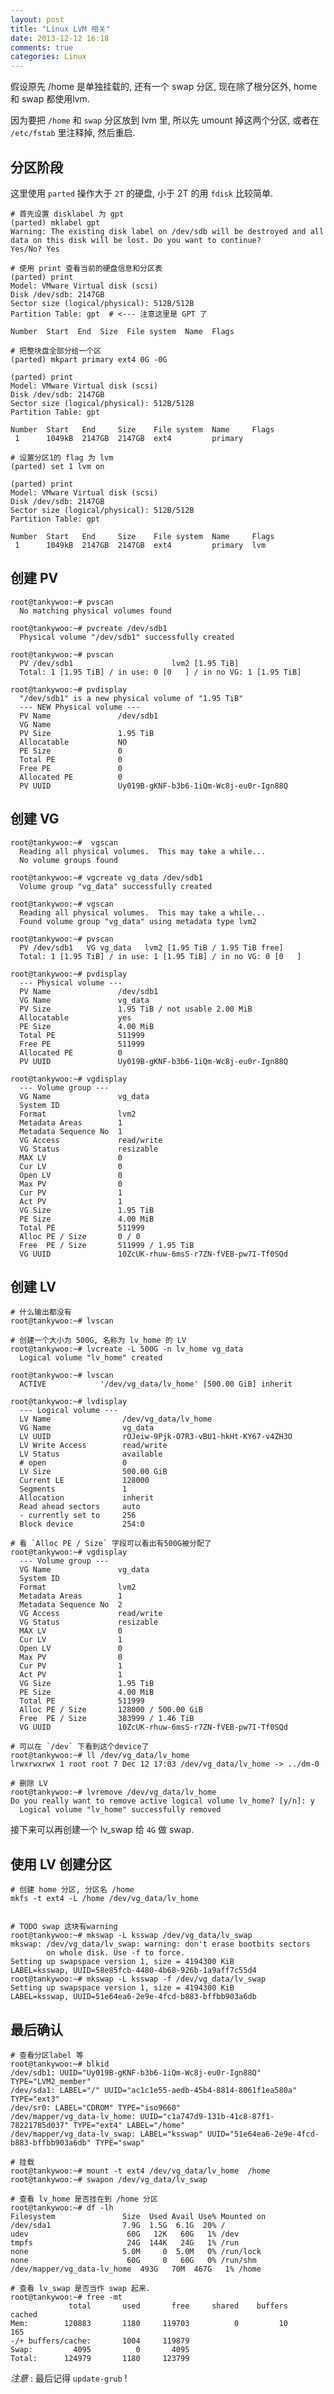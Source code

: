 ```yaml
---
layout: post
title: "Linux LVM 相关"
date: 2013-12-12 16:18
comments: true
categories: Linux
---
```


<!-- more -->

假设原先 /home 是单独挂载的, 还有一个 swap 分区, 现在除了根分区外, home 和 swap 都使用lvm.

因为要把 `/home` 和 `swap` 分区放到 lvm 里, 所以先 umount 掉这两个分区, 或者在 `/etc/fstab` 里注释掉, 然后重启.


## 分区阶段 ##

这里使用 `parted` 操作大于 `2T` 的硬盘, 小于 2T 的用 `fdisk` 比较简单.

	# 首先设置 disklabel 为 gpt
	(parted) mklabel gpt
	Warning: The existing disk label on /dev/sdb will be destroyed and all data on this disk will be lost. Do you want to continue?
	Yes/No? Yes

	# 使用 print 查看当前的硬盘信息和分区表
	(parted) print
	Model: VMware Virtual disk (scsi)
	Disk /dev/sdb: 2147GB
	Sector size (logical/physical): 512B/512B
	Partition Table: gpt  # <--- 注意这里是 GPT 了

	Number  Start  End  Size  File system  Name  Flags

	# 把整块盘全部分给一个区
	(parted) mkpart primary ext4 0G -0G

	(parted) print
	Model: VMware Virtual disk (scsi)
	Disk /dev/sdb: 2147GB
	Sector size (logical/physical): 512B/512B
	Partition Table: gpt

	Number  Start   End     Size    File system  Name     Flags
	 1      1049kB  2147GB  2147GB  ext4         primary

	# 设置分区1的 flag 为 lvm
	(parted) set 1 lvm on

	(parted) print
	Model: VMware Virtual disk (scsi)
	Disk /dev/sdb: 2147GB
	Sector size (logical/physical): 512B/512B
	Partition Table: gpt

	Number  Start   End     Size    File system  Name     Flags
	 1      1049kB  2147GB  2147GB  ext4         primary  lvm


## 创建 PV ##

	root@tankywoo:~# pvscan
	  No matching physical volumes found

	root@tankywoo:~# pvcreate /dev/sdb1
	  Physical volume "/dev/sdb1" successfully created

	root@tankywoo:~# pvscan
	  PV /dev/sdb1                      lvm2 [1.95 TiB]
	  Total: 1 [1.95 TiB] / in use: 0 [0   ] / in no VG: 1 [1.95 TiB]

	root@tankywoo:~# pvdisplay
	  "/dev/sdb1" is a new physical volume of "1.95 TiB"
	  --- NEW Physical volume ---
	  PV Name               /dev/sdb1
	  VG Name               
	  PV Size               1.95 TiB
	  Allocatable           NO
	  PE Size               0   
	  Total PE              0
	  Free PE               0
	  Allocated PE          0
	  PV UUID               Uy019B-gKNF-b3b6-1iQm-Wc8j-eu0r-Ign88Q

## 创建 VG ##

	root@tankywoo:~#  vgscan
	  Reading all physical volumes.  This may take a while...
	  No volume groups found

	root@tankywoo:~# vgcreate vg_data /dev/sdb1
	  Volume group "vg_data" successfully created

	root@tankywoo:~# vgscan
	  Reading all physical volumes.  This may take a while...
	  Found volume group "vg_data" using metadata type lvm2

	root@tankywoo:~# pvscan
	  PV /dev/sdb1   VG vg_data   lvm2 [1.95 TiB / 1.95 TiB free]
	  Total: 1 [1.95 TiB] / in use: 1 [1.95 TiB] / in no VG: 0 [0   ]

	root@tankywoo:~# pvdisplay
	  --- Physical volume ---
	  PV Name               /dev/sdb1
	  VG Name               vg_data
	  PV Size               1.95 TiB / not usable 2.00 MiB
	  Allocatable           yes 
	  PE Size               4.00 MiB
	  Total PE              511999
	  Free PE               511999
	  Allocated PE          0
	  PV UUID               Uy019B-gKNF-b3b6-1iQm-Wc8j-eu0r-Ign88Q
	   
	root@tankywoo:~# vgdisplay
	  --- Volume group ---
	  VG Name               vg_data
	  System ID
	  Format                lvm2
	  Metadata Areas        1
	  Metadata Sequence No  1
	  VG Access             read/write
	  VG Status             resizable
	  MAX LV                0
	  Cur LV                0
	  Open LV               0
	  Max PV                0
	  Cur PV                1
	  Act PV                1
	  VG Size               1.95 TiB
	  PE Size               4.00 MiB
	  Total PE              511999
	  Alloc PE / Size       0 / 0
	  Free  PE / Size       511999 / 1.95 TiB
	  VG UUID               10ZcUK-rhuw-6msS-r7ZN-fVEB-pw7I-Tf0SQd

## 创建 LV ##

	# 什么输出都没有
	root@tankywoo:~# lvscan

	# 创建一个大小为 500G, 名称为 lv_home 的 LV
	root@tankywoo:~# lvcreate -L 500G -n lv_home vg_data
	  Logical volume "lv_home" created

	root@tankywoo:~# lvscan
	  ACTIVE            '/dev/vg_data/lv_home' [500.00 GiB] inherit

	root@tankywoo:~# lvdisplay
	  --- Logical volume ---
	  LV Name                /dev/vg_data/lv_home
	  VG Name                vg_data
	  LV UUID                rOJeiw-9Pjk-O7R3-vBU1-hkHt-KY67-v4ZH3O
	  LV Write Access        read/write
	  LV Status              available
	  # open                 0
	  LV Size                500.00 GiB
	  Current LE             128000
	  Segments               1
	  Allocation             inherit
	  Read ahead sectors     auto
	  - currently set to     256
	  Block device           254:0
	
	# 看 `Alloc PE / Size` 字段可以看出有500G被分配了
	root@tankywoo:~# vgdisplay
	  --- Volume group ---
	  VG Name               vg_data
	  System ID             
	  Format                lvm2
	  Metadata Areas        1
	  Metadata Sequence No  2
	  VG Access             read/write
	  VG Status             resizable
	  MAX LV                0
	  Cur LV                1
	  Open LV               0
	  Max PV                0
	  Cur PV                1
	  Act PV                1
	  VG Size               1.95 TiB
	  PE Size               4.00 MiB
	  Total PE              511999
	  Alloc PE / Size       128000 / 500.00 GiB
	  Free  PE / Size       383999 / 1.46 TiB
	  VG UUID               10ZcUK-rhuw-6msS-r7ZN-fVEB-pw7I-Tf0SQd
   
	# 可以在 `/dev` 下看到这个device了
	root@tankywoo:~# ll /dev/vg_data/lv_home 
	lrwxrwxrwx 1 root root 7 Dec 12 17:03 /dev/vg_data/lv_home -> ../dm-0

	# 删除 LV
	root@tankywoo:~# lvremove /dev/vg_data/lv_home 
	Do you really want to remove active logical volume lv_home? [y/n]: y
	  Logical volume "lv_home" successfully removed

接下来可以再创建一个 lv_swap 给 `4G` 做 swap.


## 使用 LV 创建分区 ##

	# 创建 home 分区, 分区名 /home
	mkfs -t ext4 -L /home /dev/vg_data/lv_home


	# TODO swap 这块有warning
	root@tankywoo:~# mkswap -L ksswap /dev/vg_data/lv_swap 
	mkswap: /dev/vg_data/lv_swap: warning: don't erase bootbits sectors
			on whole disk. Use -f to force.
	Setting up swapspace version 1, size = 4194300 KiB
	LABEL=ksswap, UUID=58e85fcb-4480-4b68-926b-1a9aff7c55d4
	root@tankywoo:~# mkswap -L ksswap -f /dev/vg_data/lv_swap 
	Setting up swapspace version 1, size = 4194300 KiB
	LABEL=ksswap, UUID=51e64ea6-2e9e-4fcd-b883-bffbb903a6db

## 最后确认 ##

	# 查看分区label 等
	root@tankywoo:~# blkid
	/dev/sdb1: UUID="Uy019B-gKNF-b3b6-1iQm-Wc8j-eu0r-Ign88Q" TYPE="LVM2_member" 
	/dev/sda1: LABEL="/" UUID="ac1c1e55-aedb-45b4-8814-8061f1ea580a" TYPE="ext3" 
	/dev/sr0: LABEL="CDROM" TYPE="iso9660" 
	/dev/mapper/vg_data-lv_home: UUID="c1a747d9-131b-41c8-87f1-78221785d037" TYPE="ext4" LABEL="/home" 
	/dev/mapper/vg_data-lv_swap: LABEL="ksswap" UUID="51e64ea6-2e9e-4fcd-b883-bffbb903a6db" TYPE="swap"

	# 挂载
	root@tankywoo:~# mount -t ext4 /dev/vg_data/lv_home  /home
	root@tankywoo:~# swapon /dev/vg_data/lv_swap 

	# 查看 lv_home 是否挂在到 /home 分区
	root@tankywoo:~# df -lh
	Filesystem               Size  Used Avail Use% Mounted on
	/dev/sda1                7.9G  1.5G  6.1G  20% /
	udev                      60G   12K   60G   1% /dev
	tmpfs                     24G  144K   24G   1% /run
	none                     5.0M     0  5.0M   0% /run/lock
	none                      60G     0   60G   0% /run/shm
	/dev/mapper/vg_data-lv_home  493G   70M  467G   1% /home

	# 查看 lv_swap 是否当作 swap 起来.
	root@tankywoo:~# free -mt
				 total       used       free     shared    buffers     cached
	Mem:        120883       1180     119703          0         10        165
	-/+ buffers/cache:       1004     119879
	Swap:         4095          0       4095
	Total:      124979       1180     123799

*注意* : 最后记得 `update-grub` !
